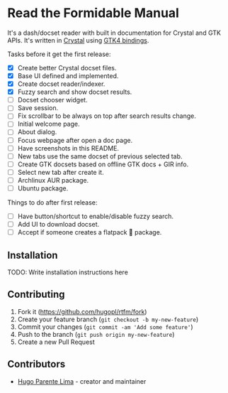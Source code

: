 # Read the Formidable Manual

It's a dash/docset reader with built in documentation for Crystal and GTK
APIs. It's written in [Crystal](https://crystal-lang.org/) using
[GTK4 bindings](https://github.com/hugopl/gtk4.cr).

Tasks before it get the first release:

- [x] Create better Crystal docset files.
- [x] Base UI defined and implemented.
- [x] Create docset reader/indexer.
- [x] Fuzzy search and show docset results.
- [ ] Docset chooser widget.
- [ ] Save session.
- [ ] Fix scrollbar to be always on top after search results change.
- [ ] Initial welcome page.
- [ ] About dialog.
- [ ] Focus webpage after open a doc page.
- [ ] Have screenshots in this README.
- [ ] New tabs use the same docset of previous selected tab.
- [ ] Create GTK docsets based on offline GTK docs + GIR info.
- [ ] Select new tab after create it.
- [ ] Archlinux AUR package.
- [ ] Ubuntu package.

Things to do after first release:

- [ ] Have button/shortcut to enable/disable fuzzy search.
- [ ] Add UI to download docset.
- [ ] Accept if someone creates a flatpack 🤢️ package.

## Installation

TODO: Write installation instructions here

## Contributing

1. Fork it (<https://github.com/hugopl/rtfm/fork>)
2. Create your feature branch (`git checkout -b my-new-feature`)
3. Commit your changes (`git commit -am 'Add some feature'`)
4. Push to the branch (`git push origin my-new-feature`)
5. Create a new Pull Request

## Contributors

- [Hugo Parente Lima](https://github.com/hugopl) - creator and maintainer
